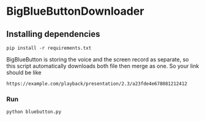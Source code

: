 # BigBlueButtonDownloader

## Installing dependencies

`pip install -r requirements.txt`

BigBlueButton is storing the voice and the screen record as separate,
so this script automatically downloads both file then merge as one.
So your link should be like

`https://example.com/playback/presentation/2.3/a23fde4e678081212412`


### Run
`python bluebutton.py`


